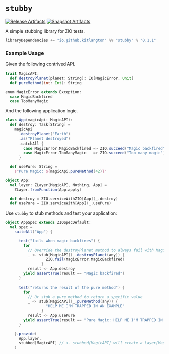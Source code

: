 # `stubby`

[![Release Artifacts][Badge-SonatypeReleases]][Link-SonatypeReleases]
[![Snapshot Artifacts][Badge-SonatypeSnapshots]][Link-SonatypeSnapshots]

[Badge-SonatypeReleases]: https://img.shields.io/nexus/r/https/oss.sonatype.org/io.github.kitlangton/stubby_3.svg "Sonatype Releases"
[Badge-SonatypeSnapshots]: https://img.shields.io/nexus/s/https/oss.sonatype.org/io.github.kitlangton/stubby_3.svg "Sonatype Snapshots"
[Link-SonatypeSnapshots]: https://oss.sonatype.org/content/repositories/snapshots/io/github/kitlangton/stubby_3/ "Sonatype Snapshots"
[Link-SonatypeReleases]: https://oss.sonatype.org/content/repositories/releases/io/github/kitlangton/stubby_3/ "Sonatype Releases"

A simple stubbing library for ZIO tests.

```scala
libraryDependencies += "io.github.kitlangton" %% "stubby" % "0.1.1"
```

### Example Usage

Given the following contrived API.

```scala
trait MagicAPI:
  def destroyPlanet(planet: String): IO[MagicError, Unit]
  def pureMethod(int: Int): String

enum MagicError extends Exception:
  case MagicBackfired
  case TooManyMagic
```

And the following application logic.

```scala
class App(magicApi: MagicAPI):
  def destroy: Task[String] =
    magicApi
      .destroyPlanet("Earth")
      .as("Planet destroyed")
      .catchAll {
        case MagicError.MagicBackfired => ZIO.succeed("Magic backfired")
        case MagicError.TooManyMagic   => ZIO.succeed("Too many magic")
      }

  def usePure: String =
    s"Pure Magic: ${magicApi.pureMethod(42)}"

object App:
  val layer: ZLayer[MagicAPI, Nothing, App] =
    ZLayer.fromFunction(App.apply)

  def destroy = ZIO.serviceWithZIO[App](_.destroy)
  def usePure = ZIO.serviceWith[App](_.usePure)
```

Use `stubby` to stub methods and test your application:

```scala
object AppSpec extends ZIOSpecDefault:
  val spec =
    suiteAll("App") {

      test("fails when magic backfires") {
        for
          // Override the destroyPlanet method to always fail with MagicBackfired
          _ <- stub[MagicAPI](_.destroyPlanet(any)) {
                  ZIO.fail(MagicError.MagicBackfired)
                }
          result <- App.destroy
        yield assertTrue(result == "Magic backfired")
      }

      test("returns the result of the pure method") {
        for
          // Or stub a pure method to return a specific value
          _ <- stub[MagicAPI](_.pureMethod(any)) {
                  "HELP ME I'M TRAPPED IN AN EXAMPLE"
                }
          result <- App.usePure
        yield assertTrue(result == "Pure Magic: HELP ME I'M TRAPPED IN AN EXAMPLE")
      }

    }.provide(
      App.layer,
      stubbed[MagicAPI] // <- stubbed[MagicAPI] will create a Layer[MagicAPI]
    )
```
